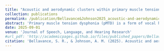 ```yaml
---
title: "Acoustic and aerodynamic clusters within primary muscle tension dysphonia"
collection: publications
permalink: /publication/Bellavance&Johnson2025_acoustic-and-aerodynamic-clusters-within-primary-muscle-tension-dysphonia
abstract: 'Primary muscle tension dysphonia (pMTD) is a form of vocal hyperfunction with no pre-existing tissue trauma to the vocal folds. There are no known structural or neurological causes of pMTD, and there is rarely obvious, confirmatory evidence to reliably diagnose individuals accurately. Further, acoustic and aerodynamic measurements taken during voice assessments vary widely within this population. The purpose of this study was to find subgroups within a sample of pMTD patients based on acoustic and aerodynamic measurements. We use a computational approach to elucidate what has largely been observational in the past. A retrospective chart review was conducted to collect variables of interest for a sample of 72 pMTD patients seen at the NYU Langone Voice and Swallowing Center from January 1, 2021 to October 1, 2023. An exploratory factor analysis was conducted to find simpler structures in the data. Using factor scores from each patient, a k-means clustering analysis was conducted. The exploratory factor analysis grouped together variables across patients, which resulted in three principal axes. These three principal axes separately consisted of aperiodicity, f0, and aerodynamic measurements. These principal axes explained 44.7% of the total variance.  Four clusters of patients were identified across the three principal axes. These were characterized by 1) a high amount of aperiodicity in the voice, 2) lower fundamental frequency values, 3) higher fundamental frequency values, and 4) high aerodynamic values. The clusters identified in the current study are reliable and moderately separated. Further, these clusters align with previously identified subgroups in related work. The analysis presented here lays the groundwork for additional clustering analyses with new pMTD samples, as well as future work establishing subtype classifications of pMTD.'
date: 2025-09-01
venue: 'Journal of Speech, Language, and Hearing Research'
#url_pdf: 'http://academicpages.github.io/files/published_papers/Bellavance&Johnson2025_acoustic-and-aerodynamic-clusters-within-primary-muscle-tension-dysphonia.pdf'
citation: 'Bellavance, S. R., & Johnson, A. M. (2025). Acoustic and aerodynamic clusters within primary muscle tension dysphonia. <i>Journal of Speech, Language, and Hearing Research</i>'
---
```

